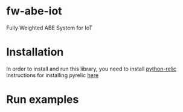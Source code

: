 # fw-abe-iot
Fully Weighted ABE System for IoT 


# Installation

In order to install and run this library, you need to install [python-relic](https://pypi.org/project/python-relic/)
Instructions for installing pyrelic [here](https://github.com/sebastinas/pyrelic)

# Run examples

